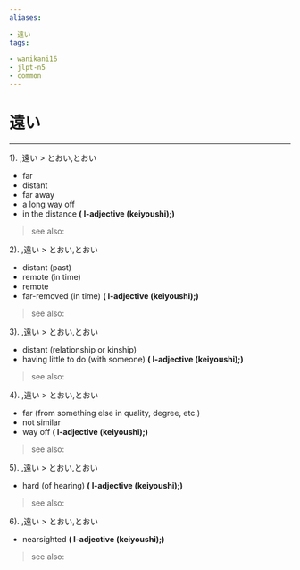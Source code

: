 ```yaml
---
aliases:
    
- 遠い
tags:
    
- wanikani16
- jlpt-n5
- common
---
```


# 遠い
---
1).
,遠い > とおい,とおい

- far
- distant
- far away
- a long way off
- in the distance
**( I-adjective (keiyoushi);)**
> see also: 
            
2).
,遠い > とおい,とおい

- distant (past)
- remote (in time)
- remote
- far-removed (in time)
**( I-adjective (keiyoushi);)**
> see also: 
            
3).
,遠い > とおい,とおい

- distant (relationship or kinship)
- having little to do (with someone)
**( I-adjective (keiyoushi);)**
> see also: 
            
4).
,遠い > とおい,とおい

- far (from something else in quality, degree, etc.)
- not similar
- way off
**( I-adjective (keiyoushi);)**
> see also: 
            
5).
,遠い > とおい,とおい

- hard (of hearing)
**( I-adjective (keiyoushi);)**
> see also: 
            
6).
,遠い > とおい,とおい

- nearsighted
**( I-adjective (keiyoushi);)**
> see also: 
            